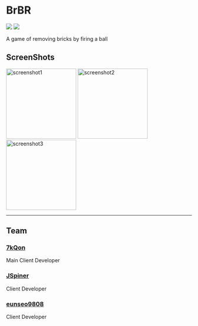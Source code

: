 # BrBR
<div>
  <img src="https://img.shields.io/badge/github%20-%23121011.svg?&style=for-the-badge&logo=github&logoColor=white"/>
  <img src="https://img.shields.io/badge/java-%23ED8B00.svg?&style=for-the-badge&logo=java&logoColor=white"/>
  <p>
    A game of removing bricks by firing a ball
  </p>
</div>

<h2>ScreenShots</h2>

<div>
  <img src="https://eunseo-test.s3.ap-northeast-2.amazonaws.com/uploads/screenshot1.png" alt="screenshot1" width="190"/>
  <img src="https://eunseo-test.s3.ap-northeast-2.amazonaws.com/uploads/screenshot2.png" alt="screenshot2" width="190"/>
  <img src="https://eunseo-test.s3.ap-northeast-2.amazonaws.com/uploads/screenshot3.png" alt="screenshot3" width="190"/>
</div>

<hr> 

<h2>Team</h2>

### [7kQon](https://github.com/7kQon)
Main Client Developer
### [JSpiner](https://github.com/JSpiner)
Client Developer
### [eunseo9808](https://github.com/eunseo9808)
Client Developer
